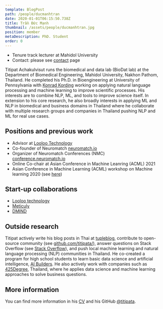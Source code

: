 ```yaml
---
template: BlogPost
path: /people/ducmanhtran
date: 2020-01-01T06:15:50.738Z
title: Trần Đức Mạnh
thumbnail: /assets/people/ducmanhtran.jpg
position: member
metaDescription: PhD. Student
order: 0
---
```


- Tenure track lecturer at Mahidol University
- Contact: please see [contact](/contact) page

Titipat Achakulvisut runs the biomedical and data lab (BioDat lab) at the Department of Biomedical Engineering, Mahidol University, Nakhon Pathom, Thailand. He completed his Ph.D. in Bioengineering at University of Pennsylvania with [Konrad Kording](http://kordinglab.com/) working on applying natural language processing and machine learning to improve scientific processes. His interests are to combine NLP, ML, and tools to improve science itself. In extension to his core research, he also broadly interests in applying ML and NLP in biomedical and business domains in Thailand where he collaborate with multiple research groups and companies in Thailand pushing NLP and ML for real use cases.

## Positions and previous work

- Advisor at [Looloo Technology](https://loolootech.com/)
- Co-founder of Neuromatch [neuromatch.io](https://neuromatch.io/)
- Organizer of Neuromatch Conferences (NMC) [conference.neuromatch.io](https://conference.neuromatch.io/)
- Online Co-chair at Asian Conference in Machine Leanring (ACML) 2021
- Asian Conference in Machine Learning (ACML) workshop on Machine learning 2020 (see [here](https://acml-conf.github.io/2020-workshop-ml-in-thailand/))

## Start-up collaborations

- [Looloo technology](https://loolootech.com/)
- [Meticuly](https://www.meticuly.com/)
- [DMIND](https://aimet.tech/th/all-projects/dmind/)

## Outside research

Titipat actively write his blog posts in Thai at [tupleblog](https://tupleblog.github.io/), contribute to open-source community (see [github.com/titipata/](https://github.com/titipata/)), answer questions on Stack Overflow (see [Stack Overflow](https://stackoverflow.com/users/3626961/titipata)), and push local machine learning and natural language processing (NLP) communities in Thailand. He co-created a program for high school students to learn basic data science and artificial intelligence, [AI Builders](https://ai-builders.github.io/). He also actively work with companies such as [425Degree](https://www.425degree.com/), Thailand, where he applies data science and machine learning approaches to solve business questions.

## More information

You can find more information in his [CV](https://github.com/titipata/titipat_cv/blob/master/pdf/Titipat_CV.pdf) and his GitHub [@titipata](https://github.com/titipata).
